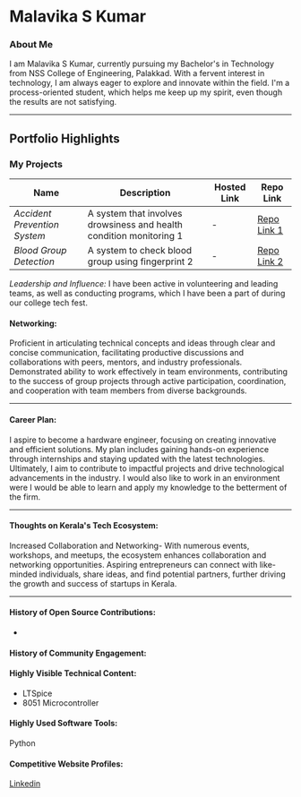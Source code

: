 # Malavika S Kumar

### About Me



I am Malavika S Kumar, currently pursuing my Bachelor's in Technology from NSS College of Engineering, Palakkad. With a fervent interest in technology, I am always eager to explore and innovate within the field.
I'm a process-oriented student, which helps me keep up my spirit, even though the results are not satisfying.




---

## Portfolio Highlights

### My Projects

| Name                | Description                                                               | Hosted Link                              | Repo Link                                                      |
|---------------------|---------------------------------------------------------------------------|------------------------------------------|----------------------------------------------------------------|
| *Accident Prevention System*  | A system that involves drowsiness and health condition monitoring 1                                              | -    | [Repo Link 1](https://github.com/Malvika2001/Accident-prevention-system)             |
| *Blood Group Detection*  | A system to check blood group using fingerprint 2                                              | -    | [Repo Link 2](https://github.com/Malvika2001/Blood-Group-Detection)             |



*Leadership and Influence:*
I have been active in volunteering and leading teams, as well as conducting programs, which I have been a part of during our college tech fest.


#### Networking:

Proficient in articulating technical concepts and ideas through clear and concise communication, facilitating productive discussions and collaborations with peers, mentors, and industry professionals.
Demonstrated ability to work effectively in team environments, contributing to the success of group projects through active participation, coordination, and cooperation with team members from diverse backgrounds.

---

#### Career Plan:



I aspire to become a hardware engineer, focusing on creating innovative and efficient solutions. My plan includes gaining hands-on experience through internships and staying updated with the latest technologies. Ultimately, I aim to contribute to impactful projects and drive technological advancements in the industry.
I would also like to work in an environment were I would be able to learn and apply my knowledge to the betterment of the firm. 

---

#### Thoughts on Kerala's Tech Ecosystem:



Increased Collaboration and Networking-
   With numerous events, workshops, and meetups, the ecosystem enhances collaboration and networking opportunities. Aspiring entrepreneurs can connect with like-minded individuals, share ideas, and find potential partners, further driving the growth and success of startups in Kerala.

---

#### History of Open Source Contributions:

- 

#### History of Community Engagement:

#### Highly Visible Technical Content:

- LTSpice
- 8051 Microcontroller

#### Highly Used Software Tools:
Python


#### Competitive Website Profiles:

 [Linkedin](https://www.linkedin.com/in/malavika-s-kumar/) 
